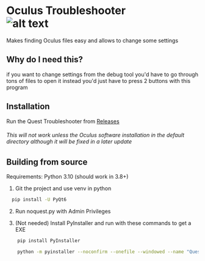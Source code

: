 
#  Oculus Troubleshooter &emsp; &emsp; &emsp; &emsp; &emsp; ![alt text](https://github.com/OceanOC/Quest-Troubleshooter/blob/main/icon.ico "Icon")

Makes finding Oculus files easy and allows to change some settings

## Why do I need this?

if you want to change settings from the debug tool you'd have to go through tons of files to open it instead you'd just have to press 2 buttons with this program
## Installation

Run the Quest Troubleshooter from [Releases](https://github.com/OceanOC/Quest-Troubleshooter/releases/)
###### This will not work unless the Oculus software installation in the default directory although it will be fixed in a later update
    
## Building from source

Requirements: Python 3.10 (should work in 3.8+)

1. Git the project and use venv in python

```bash
  pip install -U PyQt6
```
2. Run noquest.py with Admin Privileges

3. (Not needed) Install PyInstaller and run with these commands to get a EXE

```bash
    pip install PyInstaller

    python -m pyinstaller --noconfirm --onefile --windowed --name "Quest Troubleshooter" --clean --uac-admin --add-data "(path to PyQt6 folder)"  "(Path to noquest.py)"
```

